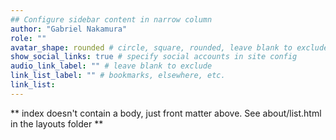 ```yaml
---
## Configure sidebar content in narrow column
author: "Gabriel Nakamura"
role: ""
avatar_shape: rounded # circle, square, rounded, leave blank to exclude
show_social_links: true # specify social accounts in site config
audio_link_label: "" # leave blank to exclude
link_list_label: "" # bookmarks, elsewhere, etc.
link_list:
---
```


** index doesn't contain a body, just front matter above.
See about/list.html in the layouts folder **
